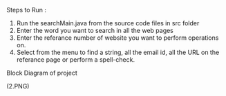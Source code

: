 Steps to Run :
1) Run the searchMain.java from the source code files in src folder
2) Enter the word you want to search in all the web pages
3) Enter the referance number of website you want to perform operations on.
4) Select from the menu to find a string, all the email id, all the URL on the referance page or perform a spell-check.


Block Diagram of project

(2.PNG)

